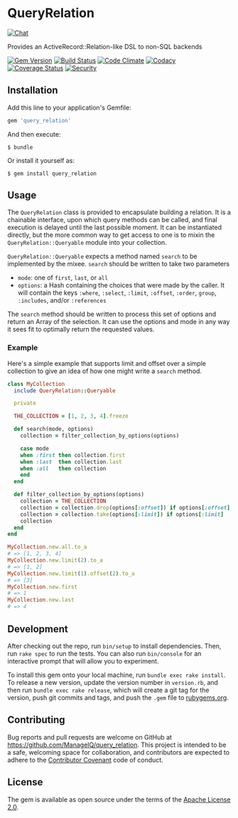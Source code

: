 # QueryRelation

[![Chat](https://badges.gitter.im/Join%20Chat.svg)](https://gitter.im/ManageIQ/query_relation?utm_source=badge&utm_medium=badge&utm_campaign=pr-badge&utm_content=badge)

Provides an ActiveRecord::Relation-like DSL to non-SQL backends

[![Gem Version](https://badge.fury.io/rb/query_relation.svg)](http://badge.fury.io/query_relation)
[![Build Status](https://travis-ci.com/ManageIQ/query_relation.svg)](https://travis-ci.com/ManageIQ/query_relation)
[![Code Climate](https://codeclimate.com/github/ManageIQ/query_relation/badges/gpa.svg)](https://codeclimate.com/github/ManageIQ/query_relation)
[![Codacy](https://api.codacy.com/project/badge/grade/9ffce48ccb924020ae8f9e698048e9a4)](https://www.codacy.com/app/ManageIQ/query_relation)
[![Coverage Status](https://coveralls.io/repos/ManageIQ/query_relation/badge.svg?branch=master&service=github)](https://coveralls.io/github/ManageIQ/query_relation?branch=master)
[![Security](https://hakiri.io/github/ManageIQ/query_relation/master.svg)](https://hakiri.io/github/ManageIQ/query_relation/master)

## Installation

Add this line to your application's Gemfile:

```ruby
gem 'query_relation'
```

And then execute:

    $ bundle

Or install it yourself as:

    $ gem install query_relation

## Usage

The `QueryRelation` class is provided to encapsulate building a relation.  It is
a chainable interface, upon which query methods can be called, and final
execution is delayed until the last possible moment.  It can be instantiated
directly, but the more common way to get access to one is to mixin the
`QueryRelation::Queryable` module into your collection.

`QueryRelation::Queryable` expects a method named `search` to be implemented by
the mixee.  `search` should be written to take two parameters

- `mode`: one of `first`, `last`, or `all`
- `options`: a Hash containing the choices that were made by the caller.  It
  will contain the keys `:where`, `:select`, `:limit`, `:offset`, `:order`,
  `group`, `:includes`, and/or `:references`

The `search` method should be written to process this set of options and return
an Array of the selection.  It can use the options and mode in any way it sees
fit to optimally return the requested values.

### Example

Here's a simple example that supports limit and offset over a simple collection
to give an idea of how one might write a `search` method.

```ruby
class MyCollection
  include QueryRelation::Queryable

  private

  THE_COLLECTION = [1, 2, 3, 4].freeze

  def search(mode, options)
    collection = filter_collection_by_options(options)

    case mode
    when :first then collection.first
    when :last  then collection.last
    when :all   then collection
    end
  end

  def filter_collection_by_options(options)
    collection = THE_COLLECTION
    collection = collection.drop(options[:offset]) if options[:offset]
    collection = collection.take(options[:limit]) if options[:limit]
    collection
  end
end

MyCollection.new.all.to_a
# => [1, 2, 3, 4]
MyCollection.new.limit(2).to_a
# => [1, 2]
MyCollection.new.limit(1).offset(2).to_a
# => [3]
MyCollection.new.first
# => 1
MyCollection.new.last
# => 4
```

## Development

After checking out the repo, run `bin/setup` to install dependencies. Then, run `rake spec` to run the tests. You can also run `bin/console` for an interactive prompt that will allow you to experiment.

To install this gem onto your local machine, run `bundle exec rake install`. To release a new version, update the version number in `version.rb`, and then run `bundle exec rake release`, which will create a git tag for the version, push git commits and tags, and push the `.gem` file to [rubygems.org](https://rubygems.org).

## Contributing

Bug reports and pull requests are welcome on GitHub at https://github.com/ManageIQ/query_relation. This project is intended to be a safe, welcoming space for collaboration, and contributors are expected to adhere to the [Contributor Covenant](http://contributor-covenant.org) code of conduct.

## License

The gem is available as open source under the terms of the [Apache License 2.0](http://www.apache.org/licenses/LICENSE-2.0).
